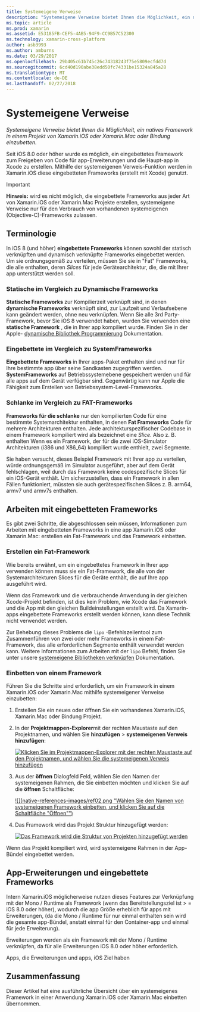 ```yaml
---
title: Systemeigene Verweise
description: "Systemeigene Verweise bietet Ihnen die Möglichkeit, ein natives Framework in einem Projekt von Xamarin.iOS oder Xamarin.Mac oder Bindung einzubetten."
ms.topic: article
ms.prod: xamarin
ms.assetid: E53185FB-CEF5-4AB5-94F9-CC9B57C52300
ms.technology: xamarin-cross-platform
author: asb3993
ms.author: amburns
ms.date: 03/29/2017
ms.openlocfilehash: 29b405c61b745c26c74318243f75e5809ecfdd7d
ms.sourcegitcommit: 6cd40d190abe38edd50fc74331be15324a845a28
ms.translationtype: MT
ms.contentlocale: de-DE
ms.lasthandoff: 02/27/2018
---
```

# <a name="native-references"></a>Systemeigene Verweise

_Systemeigene Verweise bietet Ihnen die Möglichkeit, ein natives Framework in einem Projekt von Xamarin.iOS oder Xamarin.Mac oder Bindung einzubetten._


Seit iOS 8.0 oder höher wurde es möglich, ein eingebettetes Framework zum Freigeben von Code für app-Erweiterungen und die Haupt-app in Xcode zu erstellen. Mithilfe der systemeigenen Verweis-Funktion werden in Xamarin.iOS diese eingebetteten Frameworks (erstellt mit Xcode) genutzt.
 
> [!IMPORTANT]
> **Hinweis:** wird es nicht möglich, die eingebettete Frameworks aus jeder Art von Xamarin.iOS oder Xamarin.Mac Projekte erstellen, systemeigene Verweise nur für den Verbrauch von vorhandenen systemeigenen (Objective-C)-Frameworks zulassen.




<a name="Terminology" />

## <a name="terminology"></a>Terminologie

In iOS 8 (und höher) **eingebettete Frameworks** können sowohl der statisch verknüpften und dynamisch verknüpfte Frameworks eingebettet werden. Um sie ordnungsgemäß zu verteilen, müssen Sie sie in "Fat" Frameworks, die alle enthalten, deren _Slices_ für jede Gerätearchitektur, die, die mit Ihrer app unterstützt werden soll.

<a name="Static-vs-Dynamic-Frameworks" />

### <a name="static-vs-dynamic-frameworks"></a>Statische im Vergleich zu Dynamische Frameworks

**Statische Frameworks** zur Kompilierzeit verknüpft sind, in denen **dynamische Frameworks** verknüpft sind, zur Laufzeit und Verlaufsebene kann geändert werden, ohne neu verknüpfen. Wenn Sie alle 3rd Party-Framework, bevor Sie iOS 8 verwendet haben, wurden Sie verwenden eine **statische Framework** , die in Ihrer app kompiliert wurde. Finden Sie in der Apple- [dynamische Bibliothek Programmierung](https://developer.apple.com/library/mac/documentation/DeveloperTools/Conceptual/DynamicLibraries/100-Articles/OverviewOfDynamicLibraries.html#//apple_ref/doc/uid/TP40001873-SW1) Dokumentation.

<a name="Embedded-vs-System-Frameworks" />

### <a name="embedded-vs-system-frameworks"></a>Eingebettete im Vergleich zu SystemFrameworks

**Eingebettete Frameworks** in Ihrer apps-Paket enthalten sind und nur für Ihre bestimmte app über seine Sandkasten zugegriffen werden. **SystemFrameworks** auf Betriebssystemebene gespeichert werden und für alle apps auf dem Gerät verfügbar sind. Gegenwärtig kann nur Apple die Fähigkeit zum Erstellen von Betriebssystem-Level-Frameworks.

<a name="Thin-vs-Fat-Frameworks" />

### <a name="thin-vs-fat-frameworks"></a>Schlanke im Vergleich zu FAT-Frameworks

**Frameworks für die schlanke** nur den kompilierten Code für eine bestimmte Systemarchitektur enthalten, in denen **Fat Frameworks** Code für mehrere Architekturen enthalten. Jede architekturspezifischer Codebase in einem Framework kompiliert wird als bezeichnet eine _Slice_. Also z. B. enthalten Wenn es ein Framework, der für die zwei iOS-Simulator Architekturen (i386 und X86_64) kompiliert wurde enthielt, zwei Segmente.

Sie haben versucht, dieses Beispiel Framework mit Ihrer app zu verteilen, würde ordnungsgemäß im Simulator ausgeführt, aber auf dem Gerät fehlschlagen, weil durch das Framework keine codespezifische Slices für ein iOS-Gerät enthält. Um sicherzustellen, dass ein Framework in allen Fällen funktioniert, müssten sie auch gerätespezifischen Slices z. B. arm64, armv7 und armv7s enthalten.

<a name="Working-with-Embedded-Frameworks" />

## <a name="working-with-embedded-frameworks"></a>Arbeiten mit eingebetteten Frameworks

Es gibt zwei Schritte, die abgeschlossen sein müssen, Informationen zum Arbeiten mit eingebetteten Frameworks in eine app Xamarin.iOS oder Xamarin.Mac: erstellen ein Fat-Framework und das Framework einbetten.

<a name="Overview" />

### <a name="creating-a-fat-framework"></a>Erstellen ein Fat-Framework

Wie bereits erwähnt, um ein eingebettetes Framework in Ihrer app verwenden können muss sie ein Fat-Framework, die alle von der Systemarchitekturen Slices für die Geräte enthält, die auf Ihre app ausgeführt wird.

Wenn das Framework und die verbrauchende Anwendung in der gleichen Xcode-Projekt befinden, ist dies kein Problem, wie Xcode das Framework und die App mit den gleichen Buildeinstellungen erstellt wird. Da Xamarin-apps eingebettete Frameworks erstellt werden können, kann diese Technik nicht verwendet werden.

Zur Behebung dieses Problems die `lipo` -Befehlszeilentool zum Zusammenführen von zwei oder mehr Frameworks in einem Fat-Framework, das alle erforderlichen Segmente enthält verwendet werden kann. Weitere Informationen zum Arbeiten mit der `lipo` Befehl, finden Sie unter unsere [systemeigene Bibliotheken verknüpfen](~/ios/platform/native-interop.md) Dokumentation.

<a name="Embedding-a-Framework" />

### <a name="embedding-a-framework"></a>Einbetten von einem Framework

Führen Sie die Schritte sind erforderlich, um ein Framework in einem Xamarin.iOS oder Xamarin.Mac mithilfe systemeigener Verweise einzubetten:

1. Erstellen Sie ein neues oder öffnen Sie ein vorhandenes Xamarin.iOS, Xamarin.Mac oder Bindung Projekt.
2. In der **Projektmappen-Explorer**mit der rechten Maustaste auf den Projektnamen, und wählen Sie **hinzufügen** > **systemeigenen Verweis hinzufügen**: 

    [ ![](native-references-images/ref01.png "Klicken Sie im Projektmappen-Explorer mit der rechten Maustaste auf den Projektnamen, und wählen Sie die systemeigenen Verweis hinzufügen")](native-references-images/ref01.png)
3. Aus der **öffnen** Dialogfeld Feld, wählen Sie den Namen der systemeigenen Rahmen, die Sie einbetten möchten und klicken Sie auf die **öffnen** Schaltfläche: 

    [ ![](native-references-images/ref02.png "Wählen Sie den Namen von systemeigenen Framework einbetten, und klicken Sie auf die Schaltfläche "Öffnen"")](native-references-images/ref02.png)
4. Das Framework wird das Projekt Struktur hinzugefügt werden: 

    [ ![](native-references-images/ref03.png "Das Framework wird die Struktur von Projekten hinzugefügt werden")](native-references-images/ref03.png)

Wenn das Projekt kompiliert wird, wird systemeigene Rahmen in der App-Bündel eingebettet werden.

<a name="App-Extensions-and-Embedded-Frameworks" />

## <a name="app-extensions-and-embedded-frameworks"></a>App-Erweiterungen und eingebettete Frameworks

Intern Xamarin.iOS möglicherweise nutzen dieses Features zur Verknüpfung mit der Mono / Runtime als Framework (wenn das Bereitstellungsziel ist > = iOS 8.0 oder höher), wodurch die app Größe erheblich für apps mit Erweiterungen, (da die Mono / Runtime für nur einmal enthalten sein wird die gesamte app-Bündel, anstatt einmal für den Container-app und einmal für jede Erweiterung).

Erweiterungen werden als ein Framework mit der Mono / Runtime verknüpfen, da für alle Erweiterungen iOS 8.0 oder höher erforderlich.

Apps, die Erweiterungen und apps, iOS Ziel haben 

<a name="Summary" />

## <a name="summary"></a>Zusammenfassung

Dieser Artikel hat eine ausführliche Übersicht über ein systemeigenes Framework in einer Anwendung Xamarin.iOS oder Xamarin.Mac einbetten übernommen.

